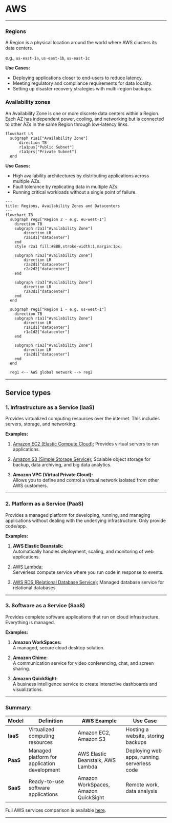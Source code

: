 # AWS

---

### Regions
A Region is a physical location around the world where AWS clusters its data centers.

e.g., `us-east-1a`, `us-east-1b`, `us-east-1c`

**Use Cases:**
- Deploying applications closer to end-users to reduce latency.
- Meeting regulatory and compliance requirements for data locality.
- Setting up disaster recovery strategies with multi-region backups.

### Availability zones
An Availability Zone is one or more discrete data centers within a Region. Each AZ has independent power, cooling, and networking but is connected to other AZs in the same Region through low-latency links.

```mermaid
flowchart LR
  subgraph r1a1["Availability Zone"]
      direction TB
      r1a1pus["Public Subnet"]
      r1a1prs["Private Subnet"]
  end
```

**Use Cases:**
- High availability architectures by distributing applications across multiple AZs.
- Fault tolerance by replicating data in multiple AZs.
- Running critical workloads without a single point of failure.


```mermaid
---
title: Regions, Availability Zones and Datacenters
---
flowchart TB
  subgraph reg2["Region 2 - e.g. eu-west-1"]
    direction TB
    subgraph r2a1["Availability Zone"]
        direction LR
        r2a1d1["datacenter"]
    end
    style r2a1 fill:#BBB,stroke-width:1,margin:1px;

    subgraph r2a2["Availability Zone"]
        direction LR
        r2a2d1["datacenter"]
        r2a2d2["datacenter"]
    end

    subgraph r2a3["Availability Zone"]
        direction LR
        r2a3d1["datacenter"]
    end
  end

  subgraph reg1["Region 1 - e.g. us-west-1"]
    direction TB
    subgraph r1a1["Availability Zone"]
        direction LR
        r1a1d1["datacenter"]
        r1a1d2["datacenter"]
    end

    subgraph r1a2["Availability Zone"]
        direction LR
        r1a2d1["datacenter"]
    end
  end

  reg1 <-- AWS global network --> reg2
```

---

## Service types

### **1. Infrastructure as a Service (IaaS)**
Provides virtualized computing resources over the internet. This includes servers, storage, and networking.

**Examples:**
1. [Amazon EC2 (Elastic Compute Cloud):](./services/ec2.md)
Provides virtual servers to run applications.  

1. [Amazon S3 (Simple Storage Service):](./services/s3.md)
Scalable object storage for backup, data archiving, and big data analytics.  

1. **Amazon VPC (Virtual Private Cloud):**  
Allows you to define and control a virtual network isolated from other AWS customers.  


---

### **2. Platform as a Service (PaaS)**
Provides a managed platform for developing, running, and managing applications without dealing with the underlying infrastructure. Only provide code/app.

**Examples:**
1. **AWS Elastic Beanstalk:**  
Automatically handles deployment, scaling, and monitoring of web applications.  

2. [AWS Lambda:](../services/lambda.md)  
Serverless compute service where you run code in response to events.  

3. [AWS RDS (Relational Database Service):](../services/rds.md)
Managed database service for relational databases.  

---

### **3. Software as a Service (SaaS)**
Provides complete software applications that run on cloud infrastructure. Everything is managed.

**Examples:**
1. **Amazon WorkSpaces:**  
A managed, secure cloud desktop solution.  

2. **Amazon Chime:**  
A communication service for video conferencing, chat, and screen sharing.  

3. **Amazon QuickSight:**  
A business intelligence service to create interactive dashboards and visualizations.  

---

### Summary:

| Model   | Definition                                  | AWS Example                          | Use Case                                   |
|---------|--------------------------------------------|---------------------------------------|-------------------------------------------|
| **IaaS** | Virtualized computing resources            | Amazon EC2, Amazon S3                | Hosting a website, storing backups        |
| **PaaS** | Managed platform for application development | AWS Elastic Beanstalk, AWS Lambda    | Deploying web apps, running serverless code |
| **SaaS** | Ready-to-use software applications         | Amazon WorkSpaces, Amazon QuickSight | Remote work, data analysis                |

Full AWS services comparison is available [here](./saas-paas-vs-iaas.md).

---
